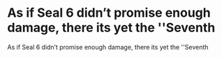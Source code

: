 # As if Seal 6 didn’t promise enough damage, there its yet the ''Seventh

As if Seal 6 didn’t promise enough damage, there its yet the ''Seventh